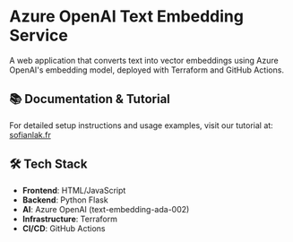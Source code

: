 # Azure OpenAI Text Embedding Service

A web application that converts text into vector embeddings using Azure OpenAI's embedding model, deployed with Terraform and GitHub Actions.


## 📚 Documentation & Tutorial

For detailed setup instructions and usage examples, visit our tutorial at: [sofianlak.fr](https://sofianlak.fr)

##  🛠️ Tech Stack

- **Frontend**: HTML/JavaScript
- **Backend**: Python Flask
- **AI**: Azure OpenAI (text-embedding-ada-002)
- **Infrastructure**: Terraform
- **CI/CD**: GitHub Actions